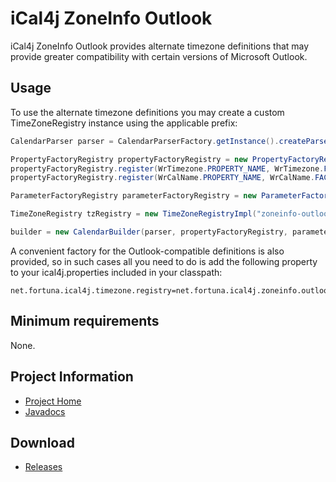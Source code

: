 # iCal4j ZoneInfo Outlook

iCal4j ZoneInfo Outlook provides alternate timezone definitions that may provide greater compatibility with certain versions of Microsoft Outlook.

## Usage

To use the alternate timezone definitions you may create a custom TimeZoneRegistry instance using the applicable prefix:

```java
CalendarParser parser = CalendarParserFactory.getInstance().createParser();

PropertyFactoryRegistry propertyFactoryRegistry = new PropertyFactoryRegistry();
propertyFactoryRegistry.register(WrTimezone.PROPERTY_NAME, WrTimezone.FACTORY);
propertyFactoryRegistry.register(WrCalName.PROPERTY_NAME, WrCalName.FACTORY);

ParameterFactoryRegistry parameterFactoryRegistry = new ParameterFactoryRegistry();

TimeZoneRegistry tzRegistry = new TimeZoneRegistryImpl("zoneinfo-outlook/");

builder = new CalendarBuilder(parser, propertyFactoryRegistry, parameterFactoryRegistry, tzRegistry);
```

A convenient factory for the Outlook-compatible definitions is also provided, so in such cases all you need to do is add the following property to your ical4j.properties included in your classpath:

```properties
net.fortuna.ical4j.timezone.registry=net.fortuna.ical4j.zoneinfo.outlook.OutlookTimeZoneRegistryFactory
```

## Minimum requirements

None.

## Project Information

* [Project Home](http://github.com/ical4j/ical4j-zoneinfo-outlook/)
* [Javadocs](http://ical4j.github.io/docs/ical4j-zoneinfo-outlook/api/)

## Download

* [Releases](https://bintray.com/ical4j/maven/ical4j-zoneinfo-outlook)
